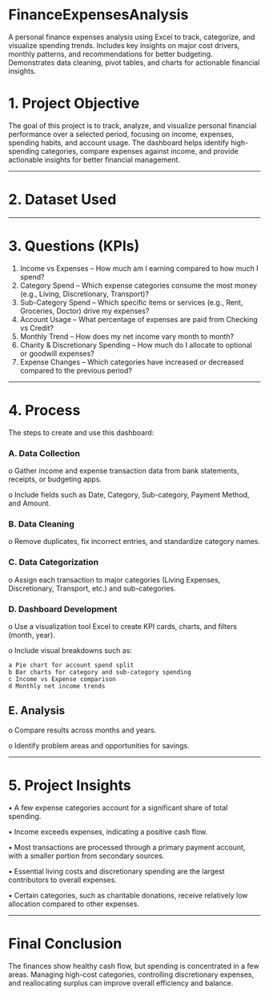 # FinanceExpensesAnalysis
A personal finance expenses analysis using Excel to track, categorize, and visualize spending trends. Includes key insights on major cost drivers, monthly patterns, and recommendations for better budgeting. Demonstrates data cleaning, pivot tables, and charts for actionable financial insights.

# 1. Project Objective
The goal of this project is to track, analyze, and visualize personal financial performance over a selected period, focusing on income, expenses, spending habits, and account usage.
The dashboard helps identify high-spending categories, compare expenses against income, and provide actionable insights for better financial management.
________________________________________
# 2. Dataset Used 
________________________________________
# 3. Questions (KPIs)
  1.	Income vs Expenses – How much am I earning compared to how much I spend?
  2.	Category Spend – Which expense categories consume the most money (e.g., Living, Discretionary, Transport)?
  3.	Sub-Category Spend – Which specific items or services (e.g., Rent, Groceries, Doctor) drive my expenses?
  4.	Account Usage – What percentage of expenses are paid from Checking vs Credit?
  5.	Monthly Trend – How does my net income vary month to month?
  6.	Charity & Discretionary Spending – How much do I allocate to optional or goodwill expenses?
  7.	Expense Changes – Which categories have increased or decreased compared to the previous period?
________________________________________
# 4. Process
The steps to create and use this dashboard:
### A.	Data Collection
  o	Gather income and expense transaction data from bank statements, receipts, or budgeting apps.

  o	Include fields such as Date, Category, Sub-category, Payment Method, and Amount.
  
### B.	Data Cleaning
  o	Remove duplicates, fix incorrect entries, and standardize category names.
  
### C.	Data Categorization
  o	Assign each transaction to major categories (Living Expenses, Discretionary, Transport, etc.) and sub-categories.
  
### D.	Dashboard Development
  o	Use a visualization tool Excel to create KPI cards, charts, and filters (month, year).
  
  o	Include visual breakdowns such as:
  
    a Pie chart for account spend split
    b Bar charts for category and sub-category spending
    c Income vs Expense comparison
    d Monthly net income trends
    
## E.	Analysis
o	Compare results across months and years.

o	Identify problem areas and opportunities for savings.
________________________________________
# 5.	Project Insights
  •	A few expense categories account for a significant share of total spending.
  
  •	Income exceeds expenses, indicating a positive cash flow.
  
  •	Most transactions are processed through a primary payment account, with a smaller portion from secondary sources.
  
  •	Essential living costs and discretionary spending are the largest contributors to overall expenses.
  
  •	Certain categories, such as charitable donations, receive relatively low allocation compared to other expenses.
________________________________________
# Final Conclusion
The finances show healthy cash flow, but spending is concentrated in a few areas. Managing high-cost categories, controlling discretionary expenses, and reallocating surplus can improve overall efficiency and balance.
